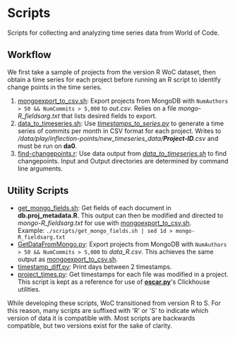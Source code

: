 # Scripts

Scripts for collecting and analyzing time series data from World of Code.

## Workflow

We first take a sample of projects from the version R WoC dataset, then obtain a time series for each project before running an R script to identify change points in the time series.

  1. [mongoexport_to_csv.sh](mongoexport_to_csv.sh): Export projects from
     MongoDB with `NumAuthors > 50 && NumCommits > 5,000` to _out.csv_. Relies
     on a file _mongo-R\_fieldsarg.txt_ that lists desired fields to export.
  2. [data_to_timeseries.sh](data_to_timeseries.sh): Use
     _[timestamps_to_series.py](timestamps_to_series.py)_ to generate
     a time series of commits per month in CSV format for each project. Writes
     to _/data/play/inflection-points/new_timeseries_data/**Project-ID**.csv_
     and must be run on __da0__.
  3. [find-changepoints.r](find-changepoints.r): Use data output from
     _[data_to_timeseries.sh](data_to_timeseries.sh)_ to find changepoints.
     Input and Output directories are determined by command line arguments.

## Utility Scripts
  - [get_mongo_fields.sh](get_mongo_fields.sh): Get fields of each document in
    __db.proj\_metadata.R__. This output can then be modified and directed to
    _mongo-R\_fieldsarg.txt_ for use with
    [mongoexport_to_csv.sh](mongoexport_to_csv.sh). \
    Example: `./scripts/get_mongo_fields.sh | sed 1d > mongo-R_fieldsarg.txt`
  - [GetDataFromMongo.py](GetDataFromMongo.py): Export projects from MongoDB
    with `NumAuthors > 50 && NumCommits > 5,000` to _data\_R.csv_. This
    achieves the same output as [mongoexport_to_csv.sh](mongoexport_to_csv.sh).
  - [timestamp_diff.py](timestamp_diff.py): Print days between 2 timestamps.
  - [project_times.py](project_times.py): Get timestamps for each file was
    modified in a project. This script is kept as a reference for use of
    __[oscar.py](https://github.com/ssc-oscar/oscar.py)__'s Clickhouse
    utilities.
    
While developing these scripts, WoC transitioned from version R to S. For this reason, many scripts are suffixed with 'R' or 'S' to indicate which version of data it is compatible with. Most scripts are backwards compatible, but two versions exist for the sake of clarity. 
